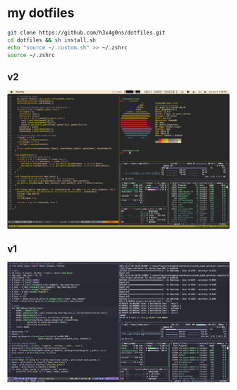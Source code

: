 # my dotfiles

```sh
git clone https://github.com/h3x4g0ns/dotfiles.git
cd dotfiles && sh install.sh
echo "source ~/.custom.sh" >> ~/.zshrc
source ~/.zshrc
```

## v2

![img](imgs/v2.png)

## v1

![img](imgs/v1.png)

